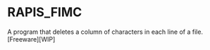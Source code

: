 # RAPIS_FIMC
A program that deletes a column of characters in each line of  a file. [Freeware][WIP]

